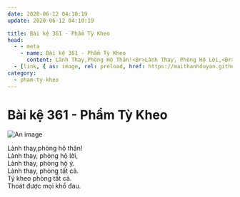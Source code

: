 ```yaml
---
date: 2020-06-12 04:10:19
update: 2020-06-12 04:10:19

title: Bài kệ 361 - Phẩm Tỳ Kheo
head:
  - - meta
    - name: Bài kệ 361 - Phẩm Tỳ Kheo
      content: Lành Thay,Phòng Hộ Thân!<Br>Lành Thay, Phòng Hộ Lời,<Br>Lành Thay, Phòng Hộ Ý.<Br>Lành Thay, Phòng Tất Cả.<Br>Tỷ Kheo Phòng Tất Cả.<Br>Thoát Được Mọi Khổ Đau.<Br>
  - [link, { as: image, rel: preload, href: https://maithanhduyan.github.io/kinh-phap-cu/img/pham-ty-kheo/pham-ty-kheo-361.jpg }]
category:
  - pham-ty-kheo
---
```


# Bài kệ 361 - Phẩm Tỳ Kheo

![An image](/img/pham-ty-kheo/pham-ty-kheo-361.jpg)

Lành thay,phòng hộ thân!<br>Lành thay, phòng hộ lời,<br>Lành thay, phòng hộ ý.<br>Lành thay, phòng tất cả.<br>Tỷ kheo phòng tất cả.<br>Thoát được mọi khổ đau.<br>
